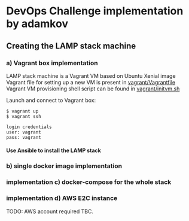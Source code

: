 
# DevOps Challenge implementation by adamkov

## Creating the LAMP stack machine 

### a) Vagrant box implementation

LAMP stack machine is a Vagrant VM based on Ubuntu Xenial image  
Vagrant file for setting up a new VM is present in [vagrant/Vagrantfile](vagrant/Vagrantfile)  
Vagrant VM provisioning shell script can be found in [vagrant/initvm.sh](vagrant/initvm.sh)   

Launch and connect to Vagrant box:
```
$ vagrant up
$ vagrant ssh

login credentials
user: vagrant
pass: vagrant
```

#### Use Ansible to install the LAMP stack

### b) single docker image implementation

### implementation c) docker-compose for the whole stack

### implementation d) AWS E2C instance

TODO: AWS account required TBC.


